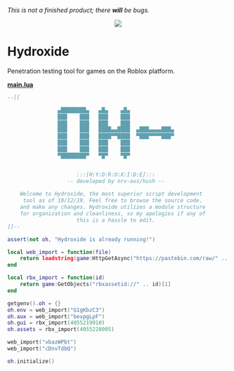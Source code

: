 *This is not a finished product; there* ***will*** *be bugs.*

<p align="center">
  <img src="https://i.vgy.me/v90wQc.png">
</p>

# Hydroxide
Penetration testing tool for games on the Roblox platform.

<a href="https://github.com/nrv-ous/Hydroxide/blob/master/main.lua"><b>main.lua</b></a>
```lua
--[[

                ▄████████▄   ▄█▄    ▄█▄   
                ███    ███   ███    ███   
                ███    ███   ███    ███   
                ███    ███   ████▄▄████  ▄███▄▄▄▄███▄ 
                ███    ███   ████▀▀████  ▀███▀▀▀▀███▀  
                ███    ███   ███    ███   
                ███    ███   ███    ███   
                ▀████████▀   ▀█▀    ▀█▀    


                      :::[H:Y:D:R:O:X:I:D:E]:::
                   -- developed by nrv-ous/hush --   
    
    Welcome to Hydroxide, the most superior script development
     tool as of 10/12/19. Feel free to browse the source code, 
    and make any changes. Hydroxide utilizes a module structure 
    for organization and cleanliness, so my apologies if any of 
                      this is a hassle to edit.
]]--

assert(not oh, "Hydroxide is already running!")

local web_import = function(file)
    return loadstring(game:HttpGetAsync("https://pastebin.com/raw/" .. file))()
end

local rbx_import = function(id)
    return game:GetObjects("rbxassetid://" .. id)[1]
end

getgenv().oh = {}
oh.env = web_import("G1gKbzC3") 
oh.aux = web_import("bevpgLpF")
oh.gui = rbx_import(4055219910)
oh.assets = rbx_import(4055228005)

web_import("vbazWPbt")
web_import("cDnvTdbQ")

oh.initialize()
```

